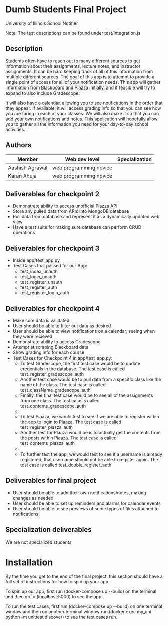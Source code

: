 # Dumb Students Final Project

University of Illinois School Notifier

Note: The test descriptions can be found under test/integration.js

## Description

Students often have to reach out to many different sources to get information about their assignments,
lecture notes, and instructor assignments. It can be hard keeping track of all of this information from
multiple different sources. The goal of this app is to attempt to provide a single point of access
for all of your notification needs. This app will gather information from Blackboard and Piazza initially,
and if feasible will try to expand to also include Gradescope. <br />

It will also have a calendar, allowing you to see notifications in the order that they appear.
If available, it will access grading info so that you can see how you are faring in each of your classes.
We will also make it so that you can add your own notifications and notes.
This application will hopefully allow you to gather all the information you need for your day-to-day
school activities.

## Authors

| Member | Web dev level | Specialization |
| --- | --- | --- |
| Aashish Agrawal | web programming novice | |
| Karan Ahuja | web programming novice | |

## Deliverables for checkpoint 2

- Demonstrate ability to access unofficial Piazza API
- Store any pulled data from APIs into MongoDB database
- Pull data from database and represent it as a dynamically updated web view
- Have a test suite for making sure database can perform CRUD operations

## Deliverables for checkpoint 3
- Inside app/test_app.py
- Test Cases that passed for our App:
  - test_index_unauth
  - test_login_unauth
  - test_register_unauth
  - test_register_auth
  - test_register_login_auth

## Deliverables for checkpoint 4

- Make sure data is validated
- User should be able to filter out data as desired
- User should be able to view notifications on a calendar, seeing when they were recieved
- Demonstrate ability to access Gradescope
- Attempt at scraping Blackboard data
- Show grading info for each course
- Test Cases for Checkpoint 4 in app/test_app.py:
  - To test Gradescope, the first test case would be to update credentials in the database. The test case is called
    test_register_gradescope_auth
  - Another test case would be to pull data from a specific class like the name of the class. The test case is called 
    test_className_gradescope_auth
  - Finally, the final test case would be to see all of the assignments from one class. The test case is called     
    test_contents_gradescope_auth
  - 
  - To test Piaaza, we would test to see if we are able to register within the app to login to Piaaza. The test case is called
    test_register_piazza_auth
  - Another test for Piaaza would be is to actually get the contents from the posts within Piaaza. The test case is called 
    test_contents_piazza_auth
  -
  - To further test the app, we would test to see if a username is already registered, that username should not be able to
    register again. The test case is called test_double_register_auth

## Deliverables for final project

- User should be able to add their own notifications/notes, making changes as needed
- User should be able to set up reminders and alarms for calendar events
- User should be able to see previews of some types of files attached to notifications

## Specialization deliverables

We are not specialized students.

# Installation

By the time you get to the end of the final project, this section should have a full set of
instructions for how to spin up your app.

To spin up our app, first run (docker-compose up --build) on the terminal and then go to (localhost:5000) to see the app.

To run the test cases, first run (docker-compose up --build) on one terminal window and then on another terminal window run 
(docker exec my_uni python -m unittest discover) to see the test cases run.
